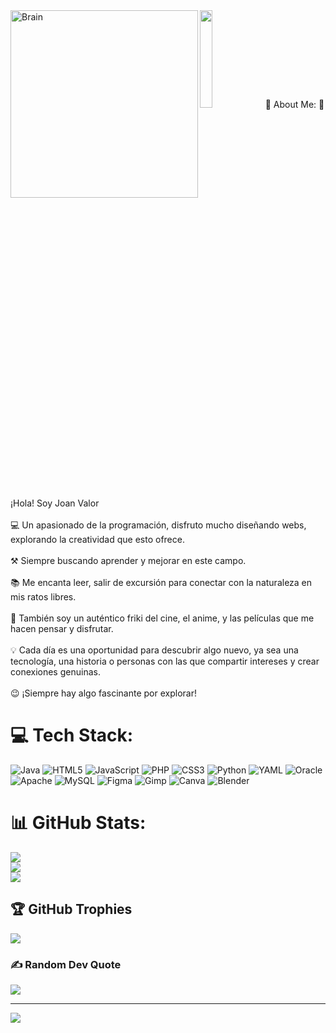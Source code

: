 <img align="left" alt="Brain" width="300" src="http://gifimage.net/wp-content/uploads/2017/10/cerebro-gif-tumblr-3.gif">


  <img src="https://github.com/vimalverma558/vimalverma558/blob/v2/img/hello.gif" width="20%">
💫 About Me:
🖖​¡Hola! Soy Joan Valor<br><br>💻 Un apasionado de la programación, disfruto mucho diseñando webs, explorando la creatividad que esto ofrece.<br><br>⚒️ Siempre buscando aprender y mejorar en este campo.<br><br>📚 Me encanta leer, salir de excursión para conectar con la naturaleza en mis ratos libres.<br><br>🎥 También soy un auténtico friki del cine, el anime, y las películas que me hacen pensar y disfrutar.<br><br>💡 Cada día es una oportunidad para descubrir algo nuevo, ya sea una tecnología, una historia o personas con las que compartir intereses y crear conexiones genuinas.<br><br>😉 ¡Siempre hay algo fascinante por explorar!


# 💻 Tech Stack:
![Java](https://img.shields.io/badge/java-%23ED8B00.svg?style=for-the-badge&logo=openjdk&logoColor=white) ![HTML5](https://img.shields.io/badge/html5-%23E34F26.svg?style=for-the-badge&logo=html5&logoColor=white) ![JavaScript](https://img.shields.io/badge/javascript-%23323330.svg?style=for-the-badge&logo=javascript&logoColor=%23F7DF1E) ![PHP](https://img.shields.io/badge/php-%23777BB4.svg?style=for-the-badge&logo=php&logoColor=white) ![CSS3](https://img.shields.io/badge/css3-%231572B6.svg?style=for-the-badge&logo=css3&logoColor=white) ![Python](https://img.shields.io/badge/python-3670A0?style=for-the-badge&logo=python&logoColor=ffdd54) ![YAML](https://img.shields.io/badge/yaml-%23ffffff.svg?style=for-the-badge&logo=yaml&logoColor=151515) ![Oracle](https://img.shields.io/badge/Oracle-F80000?style=for-the-badge&logo=oracle&logoColor=white) ![Apache](https://img.shields.io/badge/apache-%23D42029.svg?style=for-the-badge&logo=apache&logoColor=white) ![MySQL](https://img.shields.io/badge/mysql-4479A1.svg?style=for-the-badge&logo=mysql&logoColor=white) ![Figma](https://img.shields.io/badge/figma-%23F24E1E.svg?style=for-the-badge&logo=figma&logoColor=white) ![Gimp](https://img.shields.io/badge/Gimp-657D8B?style=for-the-badge&logo=gimp&logoColor=FFFFFF) ![Canva](https://img.shields.io/badge/Canva-%2300C4CC.svg?style=for-the-badge&logo=Canva&logoColor=white) ![Blender](https://img.shields.io/badge/blender-%23F5792A.svg?style=for-the-badge&logo=blender&logoColor=white)
# 📊 GitHub Stats:
![](https://github-readme-stats.vercel.app/api?username=joanperezvalor&theme=dark&hide_border=false&include_all_commits=false&count_private=false)<br/>
![](https://github-readme-streak-stats.herokuapp.com/?user=joanperezvalor&theme=dark&hide_border=false)<br/>
![](https://github-readme-stats.vercel.app/api/top-langs/?username=joanperezvalor&theme=dark&hide_border=false&include_all_commits=false&count_private=false&layout=compact)

## 🏆 GitHub Trophies
![](https://github-profile-trophy.vercel.app/?username=joanperezvalor&theme=radical&no-frame=false&no-bg=true&margin-w=4)

### ✍️ Random Dev Quote
![](https://quotes-github-readme.vercel.app/api?type=horizontal&theme=radical)

---
[![](https://visitcount.itsvg.in/api?id=joanperezvalor&icon=0&color=0)](https://visitcount.itsvg.in)

<!-- Proudly created with GPRM ( https://gprm.itsvg.in ) -->
